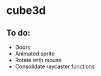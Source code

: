 # cube3d

## To do:
- Doors
- Animated sprite
- Rotate with mouse
- Consolidate raycaster functions
